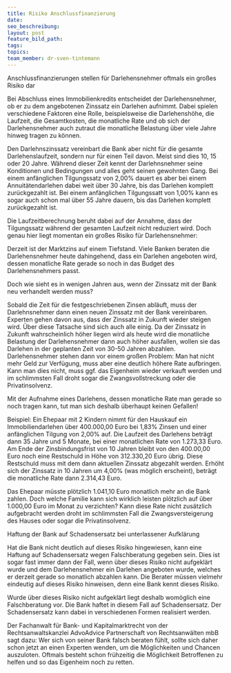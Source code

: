 ```yaml
---
title: Risiko Anschlussfinanzierung
date:
seo_beschreibung:
layout: post
feature_bild_path:
tags:
topics:
team_member: dr-sven-tintemann
---
```


Anschlussfinanzierungen stellen f&uuml;r Darlehensnehmer oftmals ein gro&szlig;es Risiko dar

Bei Abschluss eines Immobilienkredits entscheidet der Darlehensnehmer, ob er zu dem angebotenen Zinssatz ein Darlehen aufnimmt. Dabei spielen verschiedene Faktoren eine Rolle, beispielsweise die Darlehensh&ouml;he, die Laufzeit, die Gesamtkosten, die monatliche Rate und ob sich der Darlehensnehmer auch zutraut die monatliche Belastung &uuml;ber viele Jahre hinweg tragen zu k&ouml;nnen.

Den Darlehnszinssatz vereinbart die Bank aber nicht f&uuml;r die gesamte Darlehenslaufzeit, sondern nur f&uuml;r einen Teil davon. Meist sind dies 10, 15 oder 20 Jahre. W&auml;hrend dieser Zeit kennt der Darlehnsnehmer seine Konditionen und Bedingungen und alles geht seinen gewohnten Gang. Bei einem anf&auml;nglichen Tilgungssatz von 2,00% dauert es aber bei einem Annuit&auml;tendarlehen dabei weit &uuml;ber 30 Jahre, bis das Darlehen komplett zur&uuml;ckgezahlt ist. Bei einem anf&auml;nglichen Tilgungssatt von 1,00% kann es sogar auch schon mal &uuml;ber 55 Jahre dauern, bis das Darlehen komplett zur&uuml;ckgezahlt ist.

Die Laufzeitberechnung beruht dabei auf der Annahme, dass der Tilgungssatz w&auml;hrend der gesamten Laufzeit nicht reduziert wird. Doch genau hier liegt momentan ein gro&szlig;es Risiko f&uuml;r Darlehensnehmer:

Derzeit ist der Marktzins auf einem Tiefstand. Viele Banken beraten die Darlehensnehmer heute dahingehend, dass ein Darlehen angeboten wird, dessen monatliche Rate gerade so noch in das Budget des Darlehensnehmers passt.

Doch wie sieht es in wenigen Jahren aus, wenn der Zinssatz mit der Bank neu verhandelt werden muss?

Sobald die Zeit f&uuml;r die festgeschriebenen Zinsen abl&auml;uft, muss der Darlehnsnehmer dann einen neuen Zinssatz mit der Bank vereinbaren. Experten gehen davon aus, dass der Zinssatz in Zukunft wieder steigen wird. &Uuml;ber diese Tatsache sind sich auch alle einig. Da der Zinssatz in Zukunft wahrscheinlich h&ouml;her liegen wird als heute wird die monatliche Belastung der Darlehensnehmer dann auch h&ouml;her ausfallen, wollen sie das Darlehen in der geplanten Zeit von 30-50 Jahren abzahlen. Darlehensnehmer stehen dann vor einem gro&szlig;en Problem: Man hat nicht mehr Geld zur Verf&uuml;gung, muss aber eine deutlich h&ouml;here Rate aufbringen. Kann man dies nicht, muss ggf. das Eigenheim wieder verkauft werden und im schlimmsten Fall droht sogar die Zwangsvollstreckung oder die Privatinsolvenz.

Mit der Aufnahme eines Darlehens, dessen monatliche Rate man gerade so noch tragen kann, tut man sich deshalb &uuml;berhaupt keinen Gefallen!

Beispiel: Ein Ehepaar mit 2 Kindern nimmt f&uuml;r den Hauskauf ein Immobiliendarlehen &uuml;ber 400.000,00 Euro bei 1,83% Zinsen und einer anf&auml;nglichen Tilgung von 2,00% auf. Die Laufzeit des Darlehens betr&auml;gt dann 35 Jahre und 5 Monate, bei einer monatlichen Rate von 1.273,33 Euro. Am Ende der Zinsbindungsfrist von 10 Jahren bleibt von den 400.00,00 Euro noch eine Restschuld in H&ouml;he von 312.330,20 Euro &uuml;brig. Diese Restschuld muss mit dem dann aktuellen Zinssatz abgezahlt werden. Erh&ouml;ht sich der Zinssatz in 10 Jahren um 4,00% (was m&ouml;glich erscheint), betr&auml;gt die monatliche Rate dann 2.314,43 Euro.

Das Ehepaar m&uuml;sste pl&ouml;tzlich 1.041,10 Euro monatlich mehr an die Bank zahlen. Doch welche Familie kann sich wirklich leisten pl&ouml;tzlich auf &uuml;ber 1.000,00 Euro im Monat zu verzichten? Kann diese Rate nicht zus&auml;tzlich aufgebracht werden droht im schlimmsten Fall die Zwangsversteigerung des Hauses oder sogar die Privatinsolvenz.

Haftung der Bank auf Schadensersatz bei unterlassener Aufkl&auml;rung

Hat die Bank nicht deutlich auf dieses Risiko hingewiesen, kann eine Haftung auf Schadensersatz wegen Falschberatung gegeben sein. Dies ist sogar fast immer dann der Fall, wenn &uuml;ber dieses Risiko nicht aufgekl&auml;rt wurde und dem Darlehensnehmer ein Darlehen angeboten wurde, welches er derzeit gerade so monatlich abzahlen kann. Die Berater m&uuml;ssen vielmehr eindeutig auf dieses Risiko hinweisen, denn eine Bank kennt dieses Risiko.

Wurde &uuml;ber dieses Risiko nicht aufgekl&auml;rt liegt deshalb wom&ouml;glich eine Falschberatung vor. Die Bank haftet in diesem Fall auf Schadensersatz. Der Schadensersatz kann dabei in verschiedenen Formen realisiert werden.

Der Fachanwalt f&uuml;r Bank- und Kapitalmarktrecht von der Rechtsanwaltskanzlei AdvoAdvice Partnerschaft von Rechtsanw&auml;lten mbB sagt dazu: Wer sich von seiner Bank falsch beraten f&uuml;hlt, sollte sich daher schon jetzt an einen Experten wenden, um die M&ouml;glichkeiten und Chancen auszuloten. Oftmals besteht schon fr&uuml;hzeitig die M&ouml;glichkeit Betroffenen zu helfen und so das Eigenheim noch zu retten.